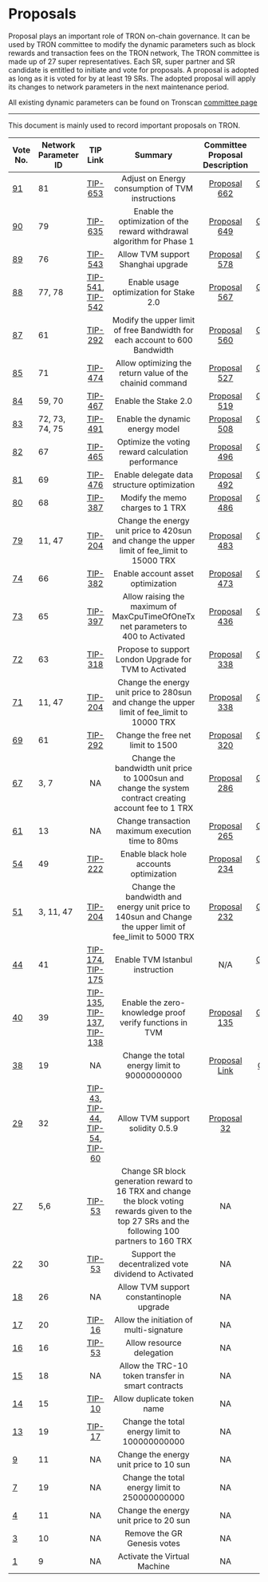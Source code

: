 # Proposals

Proposal plays an important role of TRON on-chain governance. It can be used by TRON committee to modify the dynamic parameters such as block rewards and transaction fees on the TRON network, The TRON committee is made up of 27 super representatives. Each SR, super partner and SR candidate is entitled to initiate and vote for proposals. A proposal is adopted as long as it is voted for by at least 19 SRs. The adopted proposal will apply its changes to network parameters in the next maintenance period.

All existing dynamic parameters can be found on Tronscan [committee page](https://tronscan.io/#/sr/committee)

****

This document is mainly used to record important proposals on TRON.

| Vote No.                                 | Network Parameter ID |                                                                                                                                        TIP Link                                                                                                                                        |                                                                                         Summary                                                                                          |                                                Committee Proposal Description                                                |                                           Mainnet Version                                           | Status | Effective time
|------------------------------------------|----------------------|:--------------------------------------------------------------------------------------------------------------------------------------------------------------------------------------------------------------------------------------------------------------------------------------:|:----------------------------------------------------------------------------------------------------------------------------------------------------------------------------------------:|:----------------------------------------------------------------------------------------------------------------------------:|:---------------------------------------------------------------------------------------------------:| :----: | :----: | 
| [91](https://tronscan.org/#/proposal/91) | 81               |                                                                 [TIP-653](https://github.com/tronprotocol/tips/blob/master/tip-653.md)                                                                     |                                       Adjust on Energy consumption of TVM instructions                                                                         |                               [Proposal 662](https://github.com/tronprotocol/tips/issues/662)                                |   [GreatVoyage-v4.7.5](https://github.com/tronprotocol/java-tron/releases/tag/GreatVoyage-v4.7.5)   |EFFECTIVE|2024-06-21 
| [90](https://tronscan.org/#/proposal/90) | 79               |                                                                 [TIP-635](https://github.com/tronprotocol/tips/blob/master/tip-635.md)                                                                     |                                      Enable the optimization of the reward withdrawal algorithm for Phase 1                                                                         |                               [Proposal 649](https://github.com/tronprotocol/tips/issues/649)                                |   [GreatVoyage-v4.7.4](https://github.com/tronprotocol/java-tron/releases/tag/GreatVoyage-v4.7.4)   |EFFECTIVE|2024-04-18 
| [89](https://tronscan.org/#/proposal/89) | 76               |                                                                     [TIP-543](https://github.com/tronprotocol/tips/blob/master/tip-543.md)                                                                     |                                                                         Allow TVM support Shanghai upgrade                                                                         |                               [Proposal 578](https://github.com/tronprotocol/tips/issues/578)                                |   [GreatVoyage-v4.7.2](https://github.com/tronprotocol/java-tron/releases/tag/GreatVoyage-v4.7.2)   |EFFECTIVE|2023-08-04 
| [88](https://tronscan.org/#/proposal/88) | 77, 78               |                                                                     [TIP-541](https://github.com/tronprotocol/tips/blob/master/tip-541.md), [TIP-542](https://github.com/tronprotocol/tips/blob/master/tip-542.md)                                                                     |                                                                         Enable usage optimization for Stake 2.0                                                                          |                               [Proposal 567](https://github.com/tronprotocol/tips/issues/567)                                |   [GreatVoyage-v4.7.2](https://github.com/tronprotocol/java-tron/releases/tag/GreatVoyage-v4.7.2)   |EFFECTIVE|2023-07-14 
| [87](https://tronscan.org/#/proposal/87) | 61                   |                                                                                                         [TIP-292](https://github.com/tronprotocol/tips/blob/master/tip-292.md)                                                                                                         |                                                       Modify the upper limit of free Bandwidth for each account to 600  Bandwidth                                                        |                               [Proposal 560](https://github.com/tronprotocol/tips/issues/560)                                |   [GreatVoyage-v4.7.2](https://github.com/tronprotocol/java-tron/releases/tag/GreatVoyage-v4.7.2)   |EFFECTIVE|2023-07-06 
| [85](https://tronscan.org/#/proposal/85) | 71                   |                                                                                                         [TIP-474](https://github.com/tronprotocol/tips/blob/master/tip-474.md)                                                                                                         |                                                                 Allow optimizing the return value of the chainid command                                                                 |                               [Proposal 527](https://github.com/tronprotocol/tips/issues/527)                                | [GreatVoyage-v4.7.1.1](https://github.com/tronprotocol/java-tron/releases/tag/GreatVoyage-v4.7.1.1) |EFFECTIVE|2023-05-08 
| [84](https://tronscan.org/#/proposal/84) | 59, 70               |                                                                                                         [TIP-467](https://github.com/tronprotocol/tips/blob/master/tip-467.md)                                                                                                         |                                                                                   Enable the Stake 2.0                                                                                   |                               [Proposal 519](https://github.com/tronprotocol/tips/issues/519)                                |   [GreatVoyage-v4.7.1](https://github.com/tronprotocol/java-tron/releases/tag/GreatVoyage-v4.7.1)   |EFFECTIVE|2023-04-07 
| [83](https://tronscan.org/#/proposal/83) | 72, 73, 74, 75       |                                                                                                         [TIP-491](https://github.com/tronprotocol/tips/blob/master/tip-491.md)                                                                                                         |                                                                             Enable the dynamic energy model                                                                              |                               [Proposal 508](https://github.com/tronprotocol/tips/issues/508)                                | [GreatVoyage-v4.7.0.1](https://github.com/tronprotocol/java-tron/releases/tag/GreatVoyage-v4.7.0.1) |EFFECTIVE|2023-02-05 
| [82](https://tronscan.org/#/proposal/82) | 67                   |                                                                                                         [TIP-465](https://github.com/tronprotocol/tips/blob/master/tip-465.md)                                                                                                         |                                                                    Optimize the voting reward calculation performance                                                                    |                               [Proposal 496](https://github.com/tronprotocol/tips/issues/496)                                |   [GreatVoyage-v4.6.0](https://github.com/tronprotocol/java-tron/releases/tag/GreatVoyage-v4.6.0)   |EFFECTIVE|2023-01-17 
| [81](https://tronscan.org/#/proposal/81) | 69                   |                                                                                                         [TIP-476](https://github.com/tronprotocol/tips/blob/master/tip-476.md)                                                                                                         |                                                                       Enable delegate data structure optimization                                                                        |                               [Proposal 492](https://github.com/tronprotocol/tips/issues/492)                                |   [GreatVoyage-v4.6.0](https://github.com/tronprotocol/java-tron/releases/tag/GreatVoyage-v4.6.0)   |EFFECTIVE|2022-12-30 
| [80](https://tronscan.org/#/proposal/80) | 68                   |                                                                                                         [TIP-387](https://github.com/tronprotocol/tips/blob/master/tip-387.md)                                                                                                         |                                                                            Modify the memo charges to 1  TRX                                                                             |                               [Proposal 486](https://github.com/tronprotocol/tips/issues/486)                                |   [GreatVoyage-v4.6.0](https://github.com/tronprotocol/java-tron/releases/tag/GreatVoyage-v4.6.0)   |EFFECTIVE|2022-12-16 
| [79](https://tronscan.org/#/proposal/79) | 11, 47               |                                                                                                         [TIP-204](https://github.com/tronprotocol/tips/blob/master/tip-204.md)                                                                                                         |                                               Change the energy unit price to 420sun and change the upper limit of fee_limit to 15000 TRX                                                |                               [Proposal 483](https://github.com/tronprotocol/tips/issues/483)                                |   [GreatVoyage-v4.6.0](https://github.com/tronprotocol/java-tron/releases/tag/GreatVoyage-v4.6.0)   |EFFECTIVE|2022-12-04 
| [74](https://tronscan.org/#/proposal/74) | 66                   |                                                                                                         [TIP-382](https://github.com/tronprotocol/tips/blob/master/tip-382.md)                                                                                                         |                                                                            Enable account asset optimization                                                                             |                               [Proposal 473](https://github.com/tronprotocol/tips/issues/473)                                |   [GreatVoyage-v4.5.2](https://github.com/tronprotocol/java-tron/releases/tag/GreatVoyage-v4.5.2)   |EFFECTIVE|2022-11-18
| [73](https://tronscan.org/#/proposal/73) | 65                   |                                                                                                         [TIP-397](https://github.com/tronprotocol/tips/blob/master/tip-397.md)                                                                                                         |                                                    Allow raising the maximum of MaxCpuTimeOfOneTx net parameters to 400 to Activated                                                     |                               [Proposal 436](https://github.com/tronprotocol/tips/issues/436)                                |   [GreatVoyage-v4.5.1](https://github.com/tronprotocol/java-tron/releases/tag/GreatVoyage-v4.5.1)   |EFFECTIVE|2022-08-05
| [72](https://tronscan.org/#/proposal/72) | 63                   |                                                                                                         [TIP-318](https://github.com/tronprotocol/tips/blob/master/tip-318.md)                                                                                                         |                                                                  Propose to support London Upgrade for TVM to Activated                                                                  |                               [Proposal 338](https://github.com/tronprotocol/tips/issues/380)                                |   [GreatVoyage-v4.4.4](https://github.com/tronprotocol/java-tron/releases/tag/GreatVoyage-v4.4.4)   |EFFECTIVE|2022-03-18
| [71](https://tronscan.org/#/proposal/71) | 11, 47               |                                                                                                         [TIP-204](https://github.com/tronprotocol/tips/blob/master/tip-204.md)                                                                                                         |                                               Change the energy unit price to 280sun and change the upper limit of fee_limit to 10000 TRX                                                |                               [Proposal 338](https://github.com/tronprotocol/tips/issues/338)                                |   [GreatVoyage-v4.4.1](https://github.com/tronprotocol/java-tron/releases/tag/GreatVoyage-v4.4.1)   |EFFECTIVE|2021-10-28
| [69](https://tronscan.org/#/proposal/69) | 61                   |                                                                                                         [TIP-292](https://github.com/tronprotocol/tips/blob/master/tip-292.md)                                                                                                         |                                                                            Change the free net limit to 1500                                                                             |                               [Proposal 320](https://github.com/tronprotocol/tips/issues/320)                                |   [GreatVoyage-v4.3.0](https://github.com/tronprotocol/java-tron/releases/tag/GreatVoyage-v4.3.0)   |EFFECTIVE|2021-09-03
| [67](https://tronscan.org/#/proposal/67) | 3, 7                 |                                                                                                                                           NA                                                                                                                                           |                                         Change the bandwidth unit price to 1000sun and change the system contract creating account fee to 1 TRX                                          |                               [Proposal 286](https://github.com/tronprotocol/tips/issues/286)                                |   [GreatVoyage-v4.2.2](https://github.com/tronprotocol/java-tron/releases/tag/GreatVoyage-v4.2.2)   |EFFECTIVE|2021-07-26
| [61](https://tronscan.org/#/proposal/61) | 13                   |                                                                                                                                           NA                                                                                                                                           |                                                                    Change transaction maximum execution time to 80ms                                                                     |                               [Proposal 265](https://github.com/tronprotocol/tips/issues/265)                                |   [GreatVoyage-v4.2.0](https://github.com/tronprotocol/java-tron/releases/tag/GreatVoyage-v4.2.0)   |EFFECTIVE|2021-05-10
| [54](https://tronscan.org/#/proposal/54) | 49                   |                                                                                                         [TIP-222](https://github.com/tronprotocol/tips/blob/master/tip-222.md)                                                                                                         |                                                                         Enable black hole accounts optimization                                                                          |                               [Proposal 234](https://github.com/tronprotocol/tips/issues/234)                                |   [GreatVoyage-v4.1.2](https://github.com/tronprotocol/java-tron/releases/tag/GreatVoyage-v4.1.2)   |EFFECTIVE|2021-03-08
| [51](https://tronscan.org/#/proposal/51) | 3, 11, 47            |                                                                                                         [TIP-204](https://github.com/tronprotocol/tips/blob/master/tip-204.md)                                                                                                         |                                         Change the bandwidth and energy unit price to 140sun and Change the upper limit of fee_limit to 5000 TRX                                         |                               [Proposal 232](https://github.com/tronprotocol/tips/issues/232)                                |   [GreatVoyage-v4.1.2](https://github.com/tronprotocol/java-tron/releases/tag/GreatVoyage-v4.1.2)   |EFFECTIVE|2021-02-11
| [44](https://tronscan.org/#/proposal/44) | 41                   |                                                                     [TIP-174](https://github.com/tronprotocol/tips/blob/master/tip-174.md), [TIP-175](https://github.com/tronprotocol/tips/blob/master/tip-175.md)                                                                     |                                                                             Enable TVM Istanbul instruction                                                                              |                                                             N/A                                                              |   [GreatVoyage-v4.1.1](https://github.com/tronprotocol/java-tron/releases/tag/GreatVoyage-v4.1.1)   |EFFECTIVE|2020-11-16
| [40](https://tronscan.org/#/proposal/40) | 39                   |                                [TIP-135](https://github.com/tronprotocol/tips/blob/master/tip-135.md), [TIP-137](https://github.com/tronprotocol/tips/blob/master/tip-137.md),  [TIP-138](https://github.com/tronprotocol/tips/blob/master/tip-138.md)                                 |                                                                 Enable the zero-knowledge proof verify functions in TVM                                                                  |                               [Proposal 135](https://github.com/tronprotocol/tips/issues/135)                                |   [GreatVoyage-v4.0.1](https://github.com/tronprotocol/java-tron/releases/tag/GreatVoyage-v4.0.1)   |EFFECTIVE|2020-08-14
| [38](https://tronscan.org/#/proposal/38) | 19                   |                                                                                                                                           NA                                                                                                                                           |                                                                       Change the total energy limit to 90000000000                                                                       | [Proposal Link](https://docs.google.com/document/d/1Oc-YMxKFbzRWrU9eL18I7aqMnYbau2ZWtoUmWYDOs2o/edit#heading=h.5k3xzo79g6w0) |         [Odyssey-3.7](https://github.com/tronprotocol/java-tron/releases/tag/Odyssey-v3.7)          |EFFECTIVE|2020-02-24
| [29](https://tronscan.org/#/proposal/29) | 32                   | [TIP-43](https://github.com/tronprotocol/tips/blob/master/tip-43.md), [TIP-44](https://github.com/tronprotocol/tips/blob/master/tip-44.md), [TIP-54](https://github.com/tronprotocol/tips/blob/master/tip-54.md), [TIP-60](https://github.com/tronprotocol/tips/blob/master/tip-60.md) |                                                                             Allow TVM support solidity 0.5.9                                                                             |                   [Proposal 32](https://github.com/tronprotocol/tips/blob/master/proposal/proposal-32.md)                    |       [Odyssey-3.6.6](https://github.com/tronprotocol/java-tron/releases/tag/Odyssey-v3.6.6)        |EFFECTIVE|2020-02-24
| [27](https://tronscan.org/#/proposal/27) | 5,6                  |                                                                                                          [TIP-53](https://github.com/tronprotocol/tips/blob/master/tip-53.md)                                                                                                          |                    Change SR block generation reward to 16 TRX and change the block voting rewards given to the top 27 SRs and the following 100 partners to 160  TRX                    |                                                              NA                                                              |       [Odyssey-3.6.5](https://github.com/tronprotocol/java-tron/releases/tag/Odyssey-v3.6.5)        |EFFECTIVE|2019-11-05
| [22](https://tronscan.org/#/proposal/22) | 30                   |                                                                                                          [TIP-53](https://github.com/tronprotocol/tips/blob/master/tip-53.md)                                                                                                          |                                                                   Support the decentralized vote dividend to Activated                                                                   |                                                              NA                                                              |       [Odyssey-3.6.5](https://github.com/tronprotocol/java-tron/releases/tag/Odyssey-v3.6.5)        |EFFECTIVE|2019-10-31
| [18](https://tronscan.org/#/proposal/18) | 26                   |                                                                                                                                           NA                                                                                                                                           |                                                                         Allow TVM support constantinople upgrade                                                                         |                                                              NA                                                              |       [Odyssey-3.6.0](https://github.com/tronprotocol/java-tron/releases/tag/Odyssey-v3.6.0)        |EFFECTIVE|2019-07-08
| [17](https://tronscan.org/#/proposal/17) | 20                   |                                                                                                          [TIP-16](https://github.com/tronprotocol/tips/blob/master/tip-16.md)                                                                                                          |                                                                         Allow the initiation of multi-signature                                                                          |                                                              NA                                                              |     [Odyssey-3.5.0.1](https://github.com/tronprotocol/java-tron/releases/tag/Odyssey-v3.5.0.1)      |EFFECTIVE|2019-03-21
| [16](https://tronscan.org/#/proposal/16) | 16                   |                                                                                                          [TIP-53](https://github.com/tronprotocol/tips/blob/master/tip-53.md)                                                                                                          |                                                                                Allow resource delegation                                                                                 |                                                              NA                                                              |       [Odyssey-3.2.4](https://github.com/tronprotocol/java-tron/releases/tag/Odyssey-v3.2.4)        |EFFECTIVE|2019-01-17
| [15](https://tronscan.org/#/proposal/15) | 18                   |                                                                                                                                           NA                                                                                                                                           |                                                                    Allow the TRC-10 token transfer in smart contracts                                                                    |                                                              NA                                                              |       [Odyssey-3.2.3](https://github.com/tronprotocol/java-tron/releases/tag/Odyssey-v3.2.3)        |EFFECTIVE|2019-01-11
| [14](https://tronscan.org/#/proposal/14) | 15                   |                                                                                                          [TIP-10](https://github.com/tronprotocol/tips/blob/master/tip-10.md)                                                                                                          |                                                                                Allow duplicate token name                                                                                |                                                              NA                                                              |       [Odyssey-3.2.3](https://github.com/tronprotocol/java-tron/releases/tag/Odyssey-v3.2.3)        |EFFECTIVE|2019-01-05
| [13](https://tronscan.org/#/proposal/13) | 19                   |                                                                                                          [TIP-17](https://github.com/tronprotocol/tips/blob/master/tip-17.md)                                                                                                          |                                                                      Change the total energy limit to 100000000000                                                                       |                                                              NA                                                              |       [Odyssey-3.2.3](https://github.com/tronprotocol/java-tron/releases/tag/Odyssey-v3.2.3)        |EFFECTIVE|2018-12-30
| [9](https://tronscan.org/#/proposal/9)   | 11                   |                                                                                                                                           NA                                                                                                                                           |                                                                          Change the energy unit price to 10 sun                                                                          |                                                              NA                                                              |     [Odyssey-3.2.1.2](https://github.com/tronprotocol/java-tron/releases/tag/Odyssey-v3.2.1.2)      |EFFECTIVE|2018-12-14
| [7](https://tronscan.org/#/proposal/7)   | 19                   |                                                                                                                                           NA                                                                                                                                           |                                                                      Change the total energy limit to 250000000000                                                                       |                                                              NA                                                              |     [Odyssey-3.2.1.2](https://github.com/tronprotocol/java-tron/releases/tag/Odyssey-v3.2.1.2)      |EFFECTIVE|2018-12-10
| [4](https://tronscan.org/#/proposal/4)   | 11                   |                                                                                                                                           NA                                                                                                                                           |                                                                          Change the energy unit price to 20 sun                                                                          |                                                              NA                                                              |       [Odyssey-3.1.3](https://github.com/tronprotocol/java-tron/releases/tag/Odyssey-v3.1.3)        |EFFECTIVE|2018-11-19
| [3](https://tronscan.org/#/proposal/3)   | 10                   |                                                                                                                                           NA                                                                                                                                           |                                                                               Remove the GR Genesis votes                                                                                |                                                              NA                                                              |       [Odyssey-3.1.3](https://github.com/tronprotocol/java-tron/releases/tag/Odyssey-v3.1.3)        |EFFECTIVE|2018-11-08
| [1](https://tronscan.org/#/proposal/1)   | 9                    |                                                                                                                                           NA                                                                                                                                           |                                                                               Activate the Virtual Machine                                                                               |                                                              NA                                                              |       [Odyssey-3.1.1](https://github.com/tronprotocol/java-tron/releases/tag/Odyssey-v3.1.1)        |EFFECTIVE|2018-10-11
